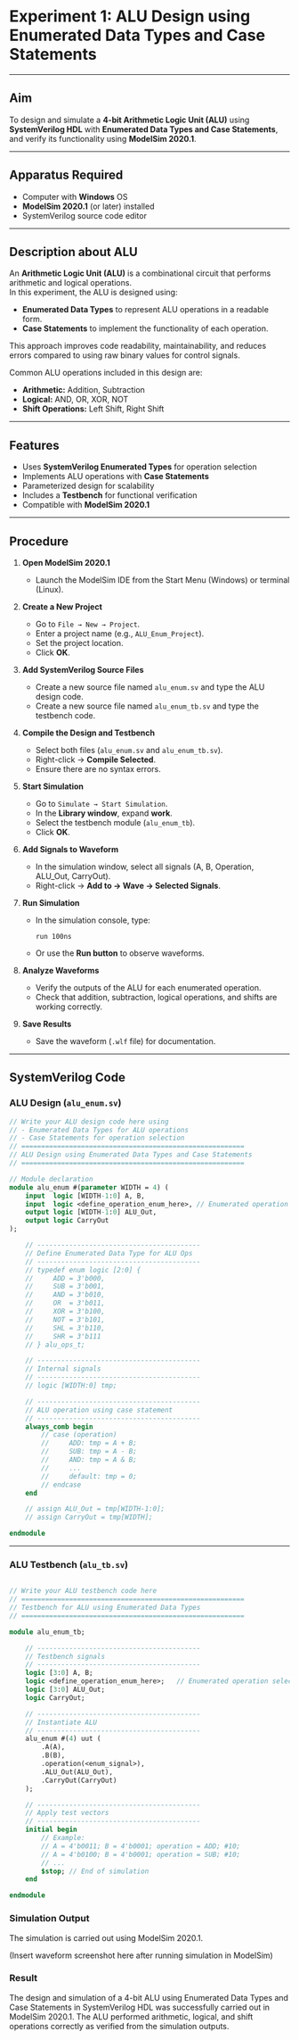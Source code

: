 # Experiment 1: ALU Design using Enumerated Data Types and Case Statements

---

## Aim  
To design and simulate a **4-bit Arithmetic Logic Unit (ALU)** using **SystemVerilog HDL** with **Enumerated Data Types and Case Statements**, and verify its functionality using **ModelSim 2020.1**.

---

## Apparatus Required  
- Computer with **Windows** OS  
- **ModelSim 2020.1** (or later) installed  
- SystemVerilog source code editor  

---

## Description about ALU  
An **Arithmetic Logic Unit (ALU)** is a combinational circuit that performs arithmetic and logical operations.  
In this experiment, the ALU is designed using:  
- **Enumerated Data Types** to represent ALU operations in a readable form.  
- **Case Statements** to implement the functionality of each operation.  

This approach improves code readability, maintainability, and reduces errors compared to using raw binary values for control signals.  

Common ALU operations included in this design are:  
- **Arithmetic:** Addition, Subtraction  
- **Logical:** AND, OR, XOR, NOT  
- **Shift Operations:** Left Shift, Right Shift  

---

## Features
- Uses **SystemVerilog Enumerated Types** for operation selection  
- Implements ALU operations with **Case Statements**  
- Parameterized design for scalability  
- Includes a **Testbench** for functional verification  
- Compatible with **ModelSim 2020.1**  

---

## Procedure  

1. **Open ModelSim 2020.1**  
   - Launch the ModelSim IDE from the Start Menu (Windows) or terminal (Linux).  

2. **Create a New Project**  
   - Go to `File → New → Project`.  
   - Enter a project name (e.g., `ALU_Enum_Project`).  
   - Set the project location.  
   - Click **OK**.  

3. **Add SystemVerilog Source Files**  
   - Create a new source file named `alu_enum.sv` and type the ALU design code.  
   - Create a new source file named `alu_enum_tb.sv` and type the testbench code.  

4. **Compile the Design and Testbench**  
   - Select both files (`alu_enum.sv` and `alu_enum_tb.sv`).  
   - Right-click → **Compile Selected**.  
   - Ensure there are no syntax errors.  

5. **Start Simulation**  
   - Go to `Simulate → Start Simulation`.  
   - In the **Library window**, expand **work**.  
   - Select the testbench module (`alu_enum_tb`).  
   - Click **OK**.  

6. **Add Signals to Waveform**  
   - In the simulation window, select all signals (A, B, Operation, ALU_Out, CarryOut).  
   - Right-click → **Add to → Wave → Selected Signals**.  

7. **Run Simulation**  
   - In the simulation console, type:  
     ```
     run 100ns
     ```  
   - Or use the **Run button** to observe waveforms.  

8. **Analyze Waveforms**  
   - Verify the outputs of the ALU for each enumerated operation.  
   - Check that addition, subtraction, logical operations, and shifts are working correctly.  

9. **Save Results**  
   - Save the waveform (`.wlf` file) for documentation.  

---

## SystemVerilog Code  

### ALU Design (`alu_enum.sv`)
```systemverilog
// Write your ALU design code here using
// - Enumerated Data Types for ALU operations
// - Case Statements for operation selection
// ========================================================
// ALU Design using Enumerated Data Types and Case Statements
// ========================================================

// Module declaration
module alu_enum #(parameter WIDTH = 4) (
    input  logic [WIDTH-1:0] A, B,
    input  logic <define_operation_enum_here>, // Enumerated operation selector
    output logic [WIDTH-1:0] ALU_Out,
    output logic CarryOut
);

    // -----------------------------------------
    // Define Enumerated Data Type for ALU Ops
    // -----------------------------------------
    // typedef enum logic [2:0] {
    //     ADD = 3'b000,
    //     SUB = 3'b001,
    //     AND = 3'b010,
    //     OR  = 3'b011,
    //     XOR = 3'b100,
    //     NOT = 3'b101,
    //     SHL = 3'b110,
    //     SHR = 3'b111
    // } alu_ops_t;

    // -----------------------------------------
    // Internal signals
    // -----------------------------------------
    // logic [WIDTH:0] tmp;

    // -----------------------------------------
    // ALU operation using case statement
    // -----------------------------------------
    always_comb begin
        // case (operation)
        //     ADD: tmp = A + B;
        //     SUB: tmp = A - B;
        //     AND: tmp = A & B;
        //     ...
        //     default: tmp = 0;
        // endcase
    end

    // assign ALU_Out = tmp[WIDTH-1:0];
    // assign CarryOut = tmp[WIDTH];

endmodule
```
---

### ALU Testbench (`alu_tb.sv`)
```systemverilog

// Write your ALU testbench code here
// ========================================================
// Testbench for ALU using Enumerated Data Types
// ========================================================

module alu_enum_tb;

    // -----------------------------------------
    // Testbench signals
    // -----------------------------------------
    logic [3:0] A, B;
    logic <define_operation_enum_here>;   // Enumerated operation selector
    logic [3:0] ALU_Out;
    logic CarryOut;

    // -----------------------------------------
    // Instantiate ALU
    // -----------------------------------------
    alu_enum #(4) uut (
        .A(A),
        .B(B),
        .operation(<enum_signal>),
        .ALU_Out(ALU_Out),
        .CarryOut(CarryOut)
    );

    // -----------------------------------------
    // Apply test vectors
    // -----------------------------------------
    initial begin
        // Example:
        // A = 4'b0011; B = 4'b0001; operation = ADD; #10;
        // A = 4'b0100; B = 4'b0001; operation = SUB; #10;
        // ...
        $stop; // End of simulation
    end

endmodule
```
### Simulation Output

The simulation is carried out using ModelSim 2020.1.

(Insert waveform screenshot here after running simulation in ModelSim)

### Result

The design and simulation of a 4-bit ALU using Enumerated Data Types and Case Statements in SystemVerilog HDL was successfully carried out in ModelSim 2020.1.
The ALU performed arithmetic, logical, and shift operations correctly as verified from the simulation outputs.

